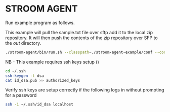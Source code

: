 # STROOM AGENT

Run example program as follows.

This example will pull the sample.txt file over sftp add it to the local zip repository.  It will then push the contents of the zip repository over SFP to the _out_ directory.


``` bash
./stroom-agent/bin/run.sh --classpath=./stroom-agent-example/conf --configfile=./stroom-agent-example/examples/ExampleConfig.xml
```

NB - This example requires ssh keys setup ()

``` bash
cd ~/.ssh
ssh-keygen -t dsa
cat id_dsa.pub >> authorized_keys
```

Verify ssh keys are setup correctly if the following logs in without prompting for a password

``` bash
ssh -i ~/.ssh/id_dsa localhost
```
